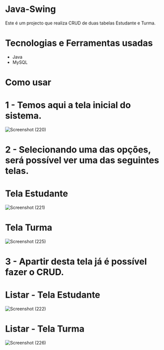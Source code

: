 # Java-Swing
Este é um projecto que realiza CRUD de duas tabelas Estudante e Turma.

# Tecnologias e Ferramentas usadas
 * Java
 * MySQL
 
# Como usar
# 1 - Temos aqui a tela inicial do sistema.
![Screenshot (220)](https://user-images.githubusercontent.com/71551874/132042951-4ed1bd43-7ebd-4485-bb59-0fbd146699f5.png)

# 2 - Selecionando uma das opções, será possível ver uma das seguintes telas.
# Tela Estudante
![Screenshot (221)](https://user-images.githubusercontent.com/71551874/132043304-51c8e678-3f56-4e7a-aaf9-fe3bb07be979.png)
# Tela Turma
![Screenshot (225)](https://user-images.githubusercontent.com/71551874/132043358-de49448e-fa0a-45d3-8da3-0f1ec69f5a66.png)

# 3 - Apartir desta tela já é possível fazer o CRUD.
# Listar - Tela Estudante
![Screenshot (222)](https://user-images.githubusercontent.com/71551874/132043565-9c33b65b-2b48-4046-b9fc-39afa871e8a9.png)
# Listar - Tela Turma
![Screenshot (226)](https://user-images.githubusercontent.com/71551874/132043644-5f59b058-db88-43a2-859e-2166c7271da1.png)












